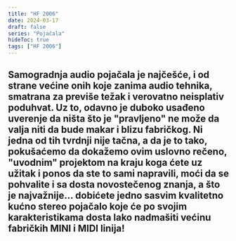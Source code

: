 ```yaml
---
title: "HF 2006"
date: 2024-03-17
draft: false
series: "Pojačala"
hideToc: true
tags: ["HF 2006"]
---
```

<h2>Samogradnja audio pojačala je najčešće, i od strane većine onih koje zanima audio tehnika, smatrana za previše težak i verovatno neisplativ poduhvat. Uz to, odavno je duboko usađeno uverenje da ništa što je "pravljeno" ne može da valja niti da bude makar i blizu fabričkog. Ni jedna od tih tvrdnji nije tačna, a da je to tako, pokušaćemo da dokažemo ovim uslovno rečeno, "uvodnim" projektom na kraju koga ćete uz užitak i ponos da ste to sami napravili, moći da se pohvalite i sa dosta novostečenog znanja, a što je najvažnije... dobićete jedno sasvim kvalitetno kućno stereo pojačalo koje će po svojim karakteristikama dosta lako nadmašiti većinu fabričkih MINI i MIDI linija!</h2>
